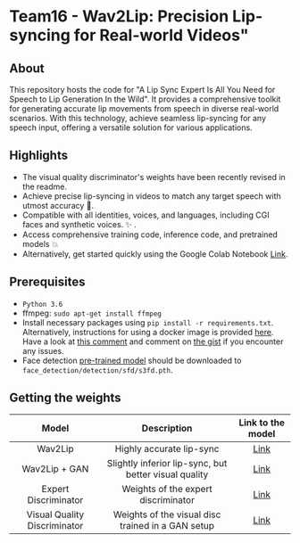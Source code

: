 # Team16 - Wav2Lip: Precision Lip-syncing for Real-world Videos"


**About**
----------
This repository hosts the code for "A Lip Sync Expert Is All You Need for Speech to Lip Generation In the Wild". It provides a comprehensive toolkit for generating accurate lip movements from speech in diverse real-world scenarios. With this technology, achieve seamless lip-syncing for any speech input, offering a versatile solution for various applications.


**Highlights**
----------
 - The visual quality discriminator's weights have been recently revised in the readme.
 - Achieve precise lip-syncing in videos to match any target speech with utmost accuracy :100:.
 - Compatible with all identities, voices, and languages, including CGI faces and synthetic voices. :sparkles: .
 - Access comprehensive training code, inference code, and pretrained models :boom:
 - Alternatively, get started quickly using the Google Colab Notebook [Link](https://colab.research.google.com/drive/1VHof_jhHvWlCtIeQNLFBGqJzDqCdJ9U4?usp=sharing).

**Prerequisites**
-------------
- `Python 3.6` 
- ffmpeg: `sudo apt-get install ffmpeg`
- Install necessary packages using `pip install -r requirements.txt`. Alternatively, instructions for using a docker image is provided [here](https://gist.github.com/xenogenesi/e62d3d13dadbc164124c830e9c453668). Have a look at [this comment](https://github.com/Rudrabha/Wav2Lip/issues/131#issuecomment-725478562) and comment on [the gist](https://gist.github.com/xenogenesi/e62d3d13dadbc164124c830e9c453668) if you encounter any issues. 
- Face detection [pre-trained model](https://www.adrianbulat.com/downloads/python-fan/s3fd-619a316812.pth) should be downloaded to `face_detection/detection/sfd/s3fd.pth`. 

Getting the weights
----------
| Model  | Description |  Link to the model | 
| :-------------: | :---------------: | :---------------: |
| Wav2Lip  | Highly accurate lip-sync | [Link](https://iiitaphyd-my.sharepoint.com/:u:/g/personal/radrabha_m_research_iiit_ac_in/Eb3LEzbfuKlJiR600lQWRxgBIY27JZg80f7V9jtMfbNDaQ?e=TBFBVW)  |
| Wav2Lip + GAN  | Slightly inferior lip-sync, but better visual quality | [Link](https://iiitaphyd-my.sharepoint.com/:u:/g/personal/radrabha_m_research_iiit_ac_in/EdjI7bZlgApMqsVoEUUXpLsBxqXbn5z8VTmoxp55YNDcIA?e=n9ljGW) |
| Expert Discriminator  | Weights of the expert discriminator | [Link](https://iiitaphyd-my.sharepoint.com/:u:/g/personal/radrabha_m_research_iiit_ac_in/EQRvmiZg-HRAjvI6zqN9eTEBP74KefynCwPWVmF57l-AYA?e=ZRPHKP) |
| Visual Quality Discriminator  | Weights of the visual disc trained in a GAN setup | [Link](https://iiitaphyd-my.sharepoint.com/:u:/g/personal/radrabha_m_research_iiit_ac_in/EQVqH88dTm1HjlK11eNba5gBbn15WMS0B0EZbDBttqrqkg?e=ic0ljo) |

